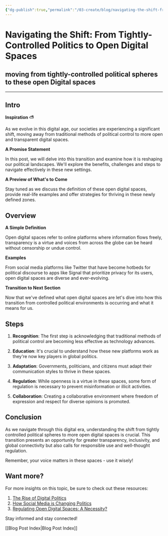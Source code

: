 ```yaml
---
{"dg-publish":true,"permalink":"/03-create/blog/navigating-the-shift-from-tightly-controlled-politics-to-open-digital-spaces/","tags":["politics","digital","networked-publics"]}
---
```


# Navigating the Shift: From Tightly-Controlled Politics to Open Digital Spaces
## moving from tightly-controlled political spheres to these open Digital spaces
---

## Intro
**Inspiration ⛅**

As we evolve in this digital age, our societies are experiencing a significant shift, moving away from traditional methods of political control to more open and transparent digital spaces. 

**A Promise Statement**

In this post, we will delve into this transition and examine how it is reshaping our political landscapes. We'll explore the benefits, challenges and steps to navigate effectively in these new settings.

**A Preview of What's to Come**

Stay tuned as we discuss the definition of these open digital spaces, provide real-life examples and offer strategies for thriving in these newly defined zones. 

## Overview

**A Simple Definition**

Open digital spaces refer to online platforms where information flows freely, transparency is a virtue and voices from across the globe can be heard without censorship or undue control.

**Examples**

From social media platforms like Twitter that have become hotbeds for political discourse to apps like Signal that prioritize privacy for its users, open digital spaces are diverse and ever-evolving.

**Transition to Next Section**

Now that we've defined what open digital spaces are let's dive into how this transition from controlled political environments is occurring and what it means for us.

## Steps

1. **Recognition**: The first step is acknowledging that traditional methods of political control are becoming less effective as technology advances.
   
2. **Education**: It's crucial to understand how these new platforms work as they're now key players in global politics.
   
3. **Adaptation**: Governments, politicians, and citizens must adapt their communication styles to thrive in these spaces.
   
4. **Regulation**: While openness is a virtue in these spaces, some form of regulation is necessary to prevent misinformation or illicit activities.
   
5. **Collaboration**: Creating a collaborative environment where freedom of expression and respect for diverse opinions is promoted.

## Conclusion

As we navigate through this digital era, understanding the shift from tightly controlled political spheres to more open digital spaces is crucial. This transition presents an opportunity for greater transparency, inclusivity, and global connectivity but also calls for responsible use and well-thought regulation.

Remember, your voice matters in these spaces - use it wisely!

## Want more?

For more insights on this topic, be sure to check out these resources:

1. [The Rise of Digital Politics](https://link.com)
2. [How Social Media is Changing Politics](https://link.com)
3. [Regulating Open Digital Spaces: A Necessity?](https://link.com)

Stay informed and stay connected!





[[Blog Post Index\|Blog Post Index]]